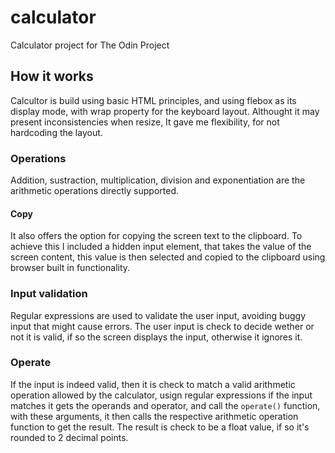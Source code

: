 # calculator
Calculator project for The Odin Project

## How it works
Calcultor is build using basic HTML principles, and using flebox as its display mode, with wrap property for the keyboard layout. Althought it may present inconsistencies when resize, It gave me flexibility, for not hardcoding the layout.

### Operations
Addition, sustraction, multiplication, division and exponentiation are the arithmetic operations directly supported. 

#### Copy
It also offers the option for copying the screen text to the clipboard. To achieve this I included a hidden input element, that takes the value of the screen content, this value is then selected and copied to the clipboard using browser built in functionality.

### Input validation
Regular expressions are used to validate the user input, avoiding buggy input that might cause errors. The user input is check to decide wether or not it is valid, if so the screen displays the input, otherwise it ignores it.

### Operate
If the input is indeed valid, then it is check to match a valid arithmetic operation allowed by the calculator, usign regular expressions if the input matches it gets the operands and operator, and call the `operate()` function, with these arguments, it then calls the respective arithmetic operation function to get the result. The result is check to be a float value, if so it's rounded to 2 decimal points.